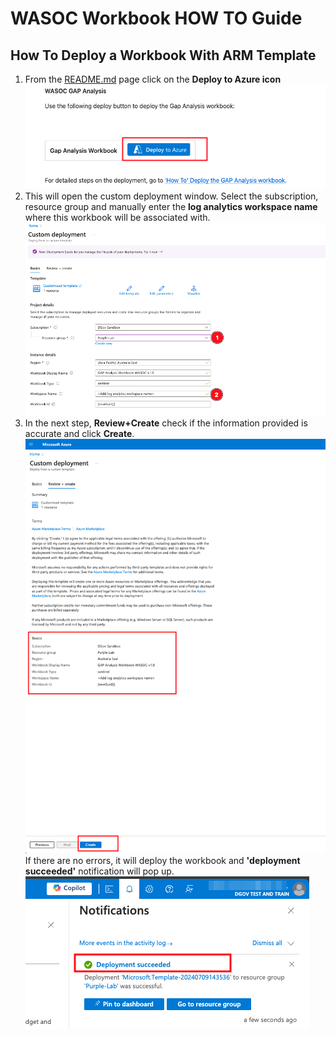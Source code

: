 # WASOC Workbook HOW TO Guide

## How To Deploy a Workbook With ARM Template

1. From the [README.md](/utilities/tools/Gap-Analysis/README.md) page click on the **Deploy to Azure icon**
    ![Deploy Gap Analysis to Azure](/utilities/screenshots/wrkbk-deploy.png)
1. This will open the custom deployment window. Select the subscription, resource group and manually enter the **log analytics workspace name** where this workbook will be associated with.
    ![Custom deployment](/utilities/screenshots/wrkbk-deploy2.png)
1. In the next step, **Review+Create** check if the information provided is accurate and click **Create**.
    ![Custom deployment](/utilities/screenshots/wrkbk-deploy3.png)
    If there are no errors, it will deploy the workbook and **'deployment succeeded'** notification will pop up.
    ![Custom deployment](/utilities/screenshots/wrkbk-deploy4.png)
